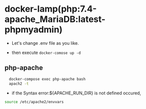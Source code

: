 # docker-lamp(php:7.4-apache_MariaDB:latest-phpmyadmin)

- Let's change .env file as you like.

- then execute `docker-comose up -d`

## php-apache

```bash
  docker-compose exec php-apache bash
  apach2 -t
```

- if the Syntax error:${APACHE_RUN_DIR} is not defined occured,

```bash
source /etc/apache2/envvars
```
